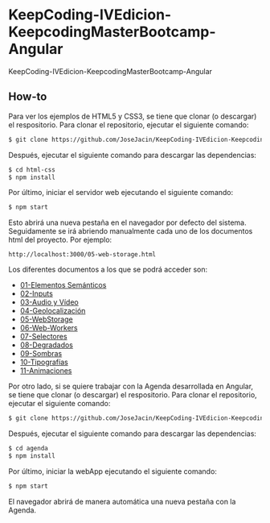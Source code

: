 # KeepCoding-IVEdicion-KeepcodingMasterBootcamp-Angular
KeepCoding-IVEdicion-KeepcodingMasterBootcamp-Angular

## How-to
Para ver los ejemplos de HTML5 y CSS3, se tiene que clonar (o descargar) el respositorio. Para clonar el repositorio, ejecutar el siguiente comando:
```bash
$ git clone https://github.com/JoseJacin/KeepCoding-IVEdicion-KeepcodingMasterBootcamp-Angular.git
```

Después, ejecutar el siguiente comando para descargar las dependencias:
```bash
$ cd html-css
$ npm install
```

Por último, iniciar el servidor web ejecutando el siguiente comando:
```bash
$ npm start
```

Esto abrirá una nueva pestaña en el navegador por defecto del sistema. Seguidamente se irá abriendo manualmente cada uno de los documentos html del proyecto. Por ejemplo:
```
http://localhost:3000/05-web-storage.html
```
Los diferentes documentos a los que se podrá acceder son:
* [01-Elementos Semánticos](http://localhost:3000/01-elementos-semanticos.html)
* [02-Inputs](http://localhost:3000/02-inputs.html)
* [03-Audio y Vídeo](http://localhost:3000/03-audio-video.html)
* [04-Geolocalización](http://localhost:3000/04-geolocalizacion.html)
* [05-WebStorage](http://localhost:3000/05-webstorage.html)
* [06-Web-Workers](http://localhost:3000/06-web-workers.html)
* [07-Selectores](http://localhost:3000/07-selectores.html)
* [08-Degradados](http://localhost:3000/08-degradados.html)
* [09-Sombras](http://localhost:3000/09-sombras.html)
* [10-Tipografías](http://localhost:3000/10-tipografias.html)
* [11-Animaciones](http://localhost:3000/11-animaciones.html)
  
Por otro lado, si se quiere trabajar con la Agenda desarrollada en Angular, se tiene que clonar (o descargar) el respositorio. Para clonar el repositorio, ejecutar el siguiente comando:
```bash
$ git clone https://github.com/JoseJacin/KeepCoding-IVEdicion-KeepcodingMasterBootcamp-Angular.git
```

Después, ejecutar el siguiente comando para descargar las dependencias:
```bash
$ cd agenda
$ npm install
```

Por último, iniciar la webApp ejecutando el siguiente comando:
```bash
$ npm start
```

El navegador abrirá de manera automática una nueva pestaña con la Agenda.
